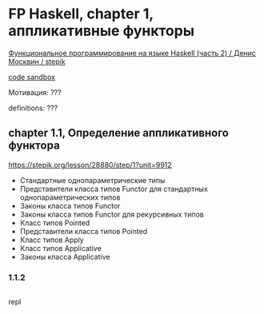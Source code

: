 # FP Haskell, chapter 1, аппликативные функторы

[Функциональное программирование на языке Haskell (часть 2) / Денис Москвин / stepik](https://stepik.org/course/693/syllabus)

[code sandbox](./chapter-1/test-applicative.hs)

Мотивация: ???

definitions: ???

## chapter 1.1, Определение аппликативного функтора

https://stepik.org/lesson/28880/step/1?unit=9912

- Стандартные однопараметрические типы
- Представители класса типов Functor для стандартных однопараметрических типов
- Законы класса типов Functor
- Законы класса типов Functor для рекурсивных типов
- Класс типов Pointed
- Представители класса типов Pointed
- Класс типов Apply
- Класс типов Applicative
- Законы класса Applicative

### 1.1.2

```hs

```
repl
